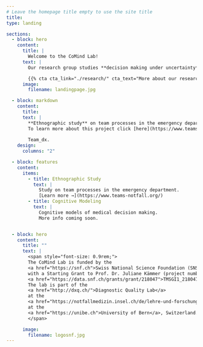 ```yaml
---
# Leave the homepage title empty to use the site title
title:
type: landing

sections:
  - block: hero
    content:
      title: |
        Welcome to the CoMind Lab!
      text: |
        Our research group studies **decision making under uncertainty**, such as in the emergency room, to gain a clearer understanding of how medical diagnostics and other high-risk decisions can be improved.

        {{% cta cta_link="./research/" cta_text="More about our research" %}}
      image:
        filename: landingpage.jpg

  - block: markdown
    content:
      title:
      text: |
        **Ethnographic study** on team processes in the emergency department.  
        To learn more about this project click [here](https://www.teams-notfall.org/).
        
        Team_dx.
    design:
      columns: "2"

  - block: features
    content:
      items:
        - title: Ethnographic Study
          text: |
            Study on team processes in the emergency department.  
            [Learn more →](https://www.teams-notfall.org/)
        - title: Cognitive Modeling
          text: |
            Cognitive models of medical decision making.  
            More info coming soon.


  - block: hero
    content:
      title: ""
      text: |
        <span style="font-size: 0.9rem;">
        The CoMind Lab is funded by the 
        <a href="https://snf.ch">Swiss National Science Foundation (SNSF)</a>
        with a Starting Grant to Prof. Dr. Juliane Kämmer (project number 
        <a href="https://data.snf.ch/grants/grant/218047">TMSGI1_218047</a>).
        The lab is part of the 
        <a href="http://dxq.ch/">Diagnostic Quality Lab</a>
        at the 
        <a href="https://notfallmedizin.insel.ch/de/lehre-und-forschung/forschungsschwerpunkte-und-gruppen/diagnostic-quality-lab">Department of Emergency Medicine</a> 
        at the 
        <a href="https://unibe.ch">University of Bern</a>, Switzerland.
        </span>

      image:
        filename: logosnf.jpg
---
```

